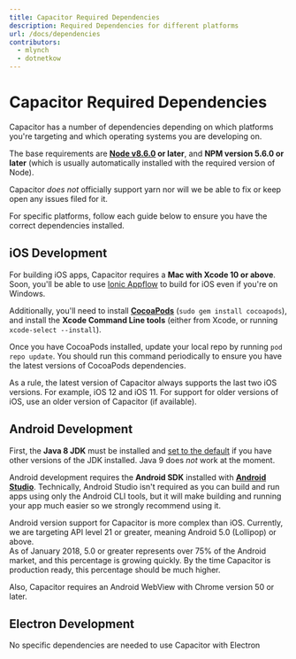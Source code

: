 ```yaml
---
title: Capacitor Required Dependencies
description: Required Dependencies for different platforms
url: /docs/dependencies
contributors:
  - mlynch
  - dotnetkow
---
```


# Capacitor Required Dependencies

Capacitor has a number of dependencies depending on which platforms you're targeting and which operating systems you are developing on.

The base requirements are **[Node v8.6.0](https://nodejs.org) or later**, and **NPM version 5.6.0 or later** (which is usually automatically installed with the required version of Node).

Capacitor *does not* officially support yarn nor will we be able to fix or keep open any issues filed for it.

For specific platforms, follow each guide below to ensure you have the correct dependencies installed.

## iOS Development

For building iOS apps, Capacitor requires a **Mac with Xcode 10 or above**. Soon, you'll be able to use [Ionic Appflow](http://ionicframework.com/appflow) to build for iOS even if you're on Windows.

Additionally, you'll need to install **[CocoaPods](https://cocoapods.org/)** (`sudo gem install cocoapods`), and install the **Xcode Command Line tools** (either from Xcode, or running `xcode-select --install`).

Once you have CocoaPods installed, update your local repo by running `pod repo update`. You should run this command periodically to ensure you have the latest versions of CocoaPods dependencies.

As a rule, the latest version of Capacitor always supports the last two iOS versions. For example, iOS 12 and iOS 11. For support for older versions of iOS, use an older version of Capacitor (if available).

## Android Development

First, the **Java 8 JDK** must be installed and [set to the default](https://stackoverflow.com/a/24657630/32140) if you have other versions of the JDK installed. Java 9 does _not_ work at the moment.

Android development requires the **Android SDK** installed with **[Android Studio](https://developer.android.com/studio/index.html)**. Technically, Android Studio isn't required as you can build and run apps using only the Android CLI tools, but it will make building and running your app much easier so we strongly recommend using it.

Android version support for Capacitor is more complex than iOS. Currently, we are targeting API level 21 or greater, meaning Android 5.0 (Lollipop) or above.  
As of January 2018, 5.0 or greater represents over 75% of the Android market, and this percentage is growing quickly. By the time Capacitor is production ready, this percentage should be much higher.

Also, Capacitor requires an Android WebView with Chrome version 50 or later.

## Electron Development

No specific dependencies are needed to use Capacitor with Electron
